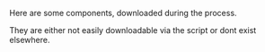 Here are some components, downloaded during the process. 

They are either not easily downloadable via the script or dont exist elsewhere.
